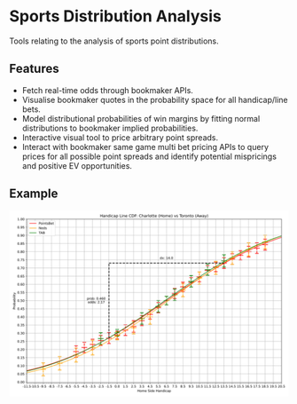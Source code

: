 # Sports Distribution Analysis
Tools relating to the analysis of sports point distributions. 

## Features
- Fetch real-time odds through bookmaker APIs.
- Visualise bookmaker quotes in the probability space for all handicap/line bets.
- Model distributional probabilities of win margins by fitting normal distributions to bookmaker implied probabilities.
- Interactive visual tool to price arbitrary point spreads.
- Interact with bookmaker same game multi bet pricing APIs to query prices for all possible point spreads and identify potential mispricings and positive EV opportunities.

## Example
![](examples/example.png)
